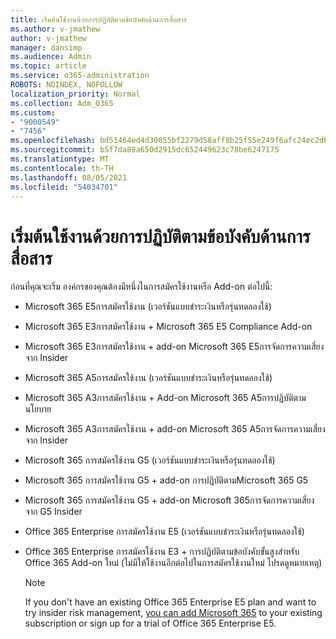 ```yaml
---
title: เริ่มต้นใช้งานด้วยการปฏิบัติตามข้อบังคับด้านการสื่อสาร
ms.author: v-jmathew
author: v-jmathew
manager: dansimp
ms.audience: Admin
ms.topic: article
ms.service: o365-administration
ROBOTS: NOINDEX, NOFOLLOW
localization_priority: Normal
ms.collection: Adm_O365
ms.custom:
- "9000549"
- "7456"
ms.openlocfilehash: bd51464ed4d30055bf2279d58aff8b25f55e249f6afc24ec2db227a1e9bdfbad
ms.sourcegitcommit: b5f7da89a650d2915dc652449623c78be6247175
ms.translationtype: MT
ms.contentlocale: th-TH
ms.lasthandoff: 08/05/2021
ms.locfileid: "54034701"
---
```

# <a name="get-started-with-communication-compliance"></a>เริ่มต้นใช้งานด้วยการปฏิบัติตามข้อบังคับด้านการสื่อสาร

ก่อนที่คุณจะเริ่ม องค์กรของคุณต้องมีหนึ่งในการสมัครใช้งานหรือ Add-on ต่อไปนี้:

* Microsoft 365 E5การสมัครใช้งาน (เวอร์ชันแบบชําระเงินหรือรุ่นทดลองใช้)
* Microsoft 365 E3การสมัครใช้งาน + Microsoft 365 E5 Compliance Add-on
* Microsoft 365 E3การสมัครใช้งาน + add-on Microsoft 365 E5การจัดการความเสี่ยงจาก Insider
* Microsoft 365 A5การสมัครใช้งาน (เวอร์ชันแบบชําระเงินหรือรุ่นทดลองใช้)
* Microsoft 365 A3การสมัครใช้งาน + Add-on Microsoft 365 A5การปฏิบัติตามนโยบาย
* Microsoft 365 A3การสมัครใช้งาน + add-on Microsoft 365 A5การจัดการความเสี่ยงจาก Insider
* Microsoft 365 การสมัครใช้งาน G5 (เวอร์ชันแบบชําระเงินหรือรุ่นทดลองใช้)
* Microsoft 365 การสมัครใช้งาน G5 + add-on การปฏิบัติตามMicrosoft 365 G5
* Microsoft 365 การสมัครใช้งาน G5 + add-on Microsoft 365การจัดการความเสี่ยงจาก G5 Insider
* Office 365 Enterprise การสมัครใช้งาน E5 (เวอร์ชันแบบชําระเงินหรือรุ่นทดลองใช้)
* Office 365 Enterprise การสมัครใช้งาน E3 + การปฏิบัติตามข้อบังคับขั้นสูงสําหรับ Office 365 Add-on ใหม่ (ไม่มีให้ใช้งานอีกต่อไปในการสมัครใช้งานใหม่ โปรดดูหมายเหตุ)

    > [!NOTE]
    > If you don't have an existing Office 365 Enterprise E5 plan and want to try insider risk management, [you can add Microsoft 365](https://go.microsoft.com/fwlink/?linkid=2130508) to your existing subscription or sign up for a trial of Office 365 Enterprise E5.
